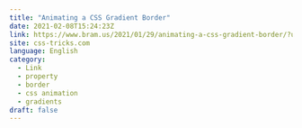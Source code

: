 ```yaml
---
title: "Animating a CSS Gradient Border"
date: 2021-02-08T15:24:23Z
link: https://www.bram.us/2021/01/29/animating-a-css-gradient-border/?utm_medium=RSS&utm_source=news.12bit.vn
site: css-tricks.com
language: English
category:
  - Link
  - property
  - border
  - css animation
  - gradients
draft: false
---
```

